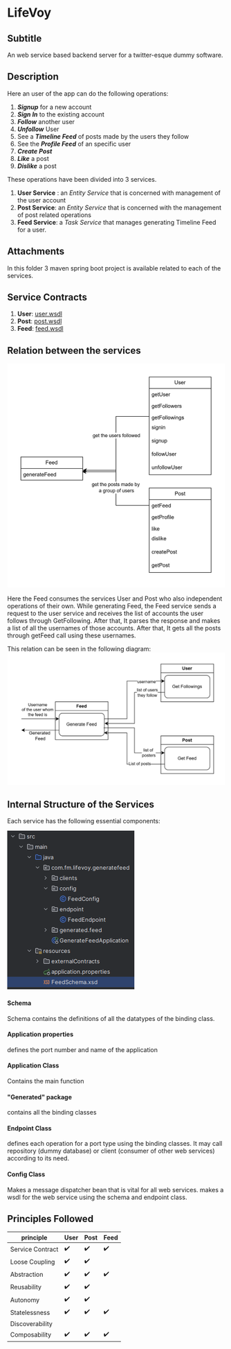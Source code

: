 # LifeVoy

## Subtitle
An web service based backend server for a twitter-esque dummy software. 

## Description
Here an user of the app can do the following operations:
1. ***Signup*** for a new account
2. ***Sign In*** to the existing account
3. ***Follow*** another user
4. ***Unfollow*** User
5. See a ***Timeline Feed*** of posts made by the users they follow
6. See the ***Profile Feed*** of an specific user
7. ***Create Post***
8. ***Like*** a post
9. ***Dislike*** a post

These operations have been divided into 3 services.
1. **User Service** : an *Entity Service* that is concerned with management of the user account
2. **Post Service**: an *Entity Service* that is concerned with the management of post related operations
3. **Feed Service**: a *Task Service* that manages generating Timeline Feed for a user.

## Attachments
In this folder 3 maven spring boot project is available related to each of the services.

## Service Contracts
1. **User**: [user.wsdl](http://localhost:8301/ws/user.wsdl)
2. **Post**: [post.wsdl](http://localhost:8201/ws/post.wsdl)
3. **Feed**: [feed.wsdl](http://localhost:8101/ws/feed.wsdl)

## Relation between the services
![List of services provided](imagesforreadme/LifeVoy.jpg)

Here the Feed consumes the services User and Post who also independent operations of their own. While generating Feed, the Feed service sends a request to the user service and receives the list of accounts the user follows through GetFollowing. After that, It parses the response and makes a list of all the usernames of those accounts. After that, It gets all the posts through getFeed call using these usernames. 

This relation can be seen in the following diagram:
![Communication diagram](imagesforreadme/LifeVoy-Page-2.jpg)

## Internal Structure of the Services
Each service has the following essential components: 

![filestructures](imagesforreadme/filelist.PNG)
#### Schema
Schema contains the definitions of all the datatypes of the binding class.
#### Application properties
defines the port number and name of the application
#### Application Class
Contains the main function
#### "Generated" package
contains all the binding classes
#### Endpoint Class
defines each operation for a port type using the binding classes. It may call repository (dummy database) or client (consumer of other web services) according to its need.
#### Config Class
Makes a message dispatcher bean that is vital for all web services. makes a wsdl for the web service using the schema and endpoint class.

## Principles Followed
| principle        | User | Post | Feed |
| ---------------- | ---- | ---- | ---- |
| Service Contract | ✔️   | ✔️   | ✔️   |
| Loose Coupling   | ✔️   | ✔️   |      |
| Abstraction      | ✔️   | ✔️   | ✔️   |
| Reusability      | ✔️   | ✔️   |      |
| Autonomy         | ✔️   | ✔️   |      |
| Statelessness    | ✔️   | ✔️   | ✔️   |
| Discoverability  |      |      |      |
| Composability    | ✔️   | ✔️   | ✔️   |
